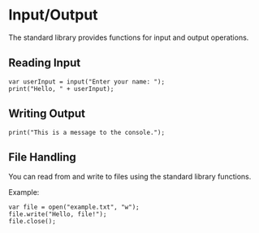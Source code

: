 # Input/Output

The standard library provides functions for input and output operations.

## Reading Input

```our_language
var userInput = input("Enter your name: ");
print("Hello, " + userInput);
```

## Writing Output

```our_language
print("This is a message to the console.");
```

## File Handling

You can read from and write to files using the standard library functions.

Example:

```our_language
var file = open("example.txt", "w");
file.write("Hello, file!");
file.close();
```
